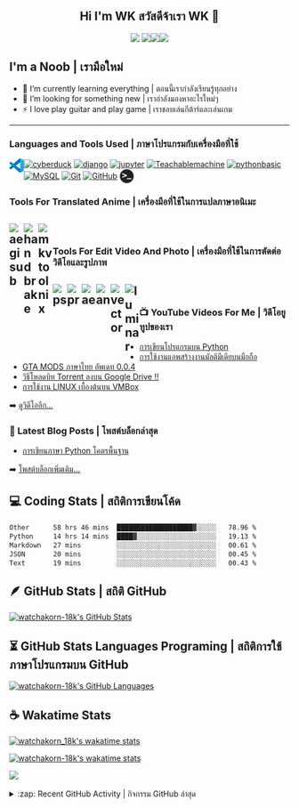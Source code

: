 
<h2 align="center">Hi I'm WK สวัสดีจ้าเรา WK 👋</h2>

<p align="center"><a href="#"><img src="https://img.shields.io/github/languages/code-size/watchakorn-18k/watchakorn-18k"/></a>
<a href="#"><img src="https://img.shields.io/github/stars/watchakorn-18k/watchakorn-18k?style=social"/></a><a href="#"><img src="https://img.shields.io/github/languages/count/watchakorn-18k/watchakorn-18k?style=social"/></a><a href="#"><img src="https://img.shields.io/github/forks/watchakorn-18k/Windows2019RDP-US-WK?style=social"/></a>



## I'm a Noob | เรามือใหม่

- 🌱 I’m currently learning everything | ตอนนี้เรากำลังเรียนรู้ทุกอย่าง
- 👯 I’m looking for something new | เรากำลังมองหาอะไรใหม่ๆ
- ⚡ I love play guitar and play game | เราชอบเล่นกีต้าร์และเล่นเกม


---
### Languages and Tools Used | ภาษาโปรแกรมกับเครื่องมือที่ใช้
[<img align="left" alt="vscode" width="26px" src="https://raw.githubusercontent.com/github/explore/80688e429a7d4ef2fca1e82350fe8e3517d3494d/topics/visual-studio-code/visual-studio-code.png" />][vscode]
[<img align="center" alt="cyberduck" width="26px" src="https://cdn.cyberduck.io/img/cyberduck-icon-384.png" />][cyberduck]
[<img align="center" alt="django" width="26px" src="https://cdn.freebiesupply.com/logos/thumbs/2x/django-logo.png" />][django]
[<img align="center" alt="jupyter" width="26px" src="https://upload.wikimedia.org/wikipedia/commons/thumb/3/38/Jupyter_logo.svg/518px-Jupyter_logo.svg.png" />][jupyter]
[<img align="center" alt="Teachablemachine" width="26px" src="https://i.ytimg.com/an/T2qQGqZxkD0/0f04f0b2-a39a-4621-8bb5-1f5f7bf9bf10_mq.jpg?v=5dc445a2" />][Teachablemachineplaylist]
[<img align="center" alt="pythonbasic" width="26px" src="https://i0.wp.com/saixiii.com/wp-content/uploads/2017/04/Python-Logo.png?ssl=1" />][pythonbasicplaylist]
[<img align="center" alt="MySQL" width="46px" src="https://bestinternet.co.th/img/blog/phpmyadmin-logo-%E0%B8%84%E0%B8%B7%E0%B8%AD%E0%B8%AD%E0%B8%B0%E0%B9%84%E0%B8%A3.png" />][pythonsqlplaylist]
[<img align="center" alt="Git" width="26px" src="https://git-scm.com/images/logos/downloads/Git-Icon-1788C.png" />][vscode]
[<img align="center" alt="GitHub" width="26px" src="https://upload.wikimedia.org/wikipedia/commons/9/91/Octicons-mark-github.svg" />][vscode]
[<img align="center" alt="Terminal" width="26px" src="https://raw.githubusercontent.com/github/explore/80688e429a7d4ef2fca1e82350fe8e3517d3494d/topics/terminal/terminal.png" />][vscode]

### Tools For Translated Anime | เครื่องมือที่ใช้ในการแปลภาษาอนิเมะ

[<img align="left" alt="aegisub" width="26px" src="https://upload.wikimedia.org/wikipedia/commons/d/d5/Aegisub.png" />][aegisub]
[<img align="left" alt="handbrake" width="26px" src="https://www.macthai.com/wp-content/uploads/2016/06/handbrake-logo.png" />][handbrake]
[<img align="left" alt="mkvtoolnix" width="26px" src="http://ubuntuhandbook.org/wp-content/uploads/2016/12/mkvtoolnix-icon.png" />][mkvtoolnix]
---
<br>

### Tools For Edit Video And Photo | เครื่องมือที่ใช้ในการตัดต่อวิดีโอและรูปภาพ


[<img align="left" alt="ps" width="26px" src="https://i.pinimg.com/originals/4c/b9/e1/4cb9e1ee7fa7b6e98f7ebd4b851729fa.png" />][empy]
[<img align="left" alt="pr" width="26px" src="https://upload.wikimedia.org/wikipedia/commons/thumb/4/40/Adobe_Premiere_Pro_CC_icon.svg/1051px-Adobe_Premiere_Pro_CC_icon.svg.png" />][empy]
[<img align="left" alt="ae" width="26px" src="https://upload.wikimedia.org/wikipedia/commons/thumb/c/cb/Adobe_After_Effects_CC_icon.svg/1051px-Adobe_After_Effects_CC_icon.svg.png" />][empy]
[<img align="left" alt="an" width="26px" src="https://static.techspot.com/images2/downloads/topdownload/2020/07/2020-07-17-ts3_thumbs-5f0.png" />][empy]
[<img align="left" alt="vector" width="26px" src="https://i-loadzone.com/wp-content/uploads/2020/12/Vector_Magic_logo.png" />][empy]
[<img align="left" alt="luminar" width="26px" src="https://fujiaddict.com/wp-content/uploads/2020/09/LuminarAI.png" />][empy]
---
<br>

### 📺 YouTube Videos For Me | วิดีโอยูทูปของเรา

<!-- YOUTUBE:START -->
- [การเขียนโปรแกรมบน Python](https://www.youtube.com/playlist?list=PLvB7ooH-vPPvIGOALK9CPbgzJxN2IiC9l)
- [การใช้งานแอพสร้างงานมัลติมีเดียบนมือถือ](https://youtu.be/NkOk32KTp0c)
- [GTA MODS ภาษาไทย อัพเดท 0.0.4](https://youtu.be/2oUHv45bEV4)
- [วิธีโหลดบิท Torrent ลงบน Google Drive !!](https://youtu.be/zpE1X-P_Ef4)
- [การใช้งาน LINUX เบื้องต้นบน VMBox](https://youtu.be/d_EYok4wjc8)
<!-- YOUTUBE:END -->

➡️ [ดูวิดีโออีก...](https://www.youtube.com/channel/UCRfU25HOpRrQ_39uXOWVv5g)


### 📕 Latest Blog Posts | โพสต์บล็อกล่าสุด

<!-- BLOG-POST-LIST:START -->
- [การเขียนภาษา Python โคตรพื้นฐาน](https://www.blockdit.com/posts/601ba11db17e8f42dbcb1c1a)
<!-- BLOG-POST-LIST:END -->

➡️ [โพสต์บล็อกเพิ่มเติม...](https://dev.to/watchakorn18k)

## 💻 Coding Stats | สถิติการเขียนโค้ด
<!--START_SECTION:waka-->
```text
Other      58 hrs 46 mins  ███████████████████▓░░░░░   78.96 % 
Python     14 hrs 14 mins  ████▓░░░░░░░░░░░░░░░░░░░░   19.13 % 
Markdown   27 mins         ░░░░░░░░░░░░░░░░░░░░░░░░░   00.61 % 
JSON       20 mins         ░░░░░░░░░░░░░░░░░░░░░░░░░   00.45 % 
Text       19 mins         ░░░░░░░░░░░░░░░░░░░░░░░░░   00.43 % 
```
<!--END_SECTION:waka-->

## 🪶 GitHub Stats | สถิติ GitHub

[![watchakorn-18k's GitHub Stats](https://github-readme-stats.vercel.app/api?username=watchakorn-18k&theme=prussian&show_icons=true)](#)

## ⏳ GitHub Stats Languages Programing | สถิติการใช้ภาษาโปรแกรมบน GitHub

[![watchakorn-18k's GitHub Languages](https://github-readme-stats.vercel.app/api/top-langs/?username=watchakorn-18k&layout=compact&theme=prussian)](#)

## ☕ Wakatime Stats

[![watchakorn_18k's wakatime stats](https://github-readme-stats.vercel.app/api/wakatime?username=watchakorn_18k&v=2&layout=compact&theme=prussian)](#)

[![watchakorn-18k's wakatime stats](https://github-readme-stats.vercel.app/api/wakatime?username=watchakorn_18k&v=2&theme=prussian)](#)

<a href="#"><img width="500px" src="https://wakatime.com/share/@watchakorn_18k/a628bb94-fd28-44e1-b0cd-f5b0145855a6.svg" /></a>





<details>
<summary>:zap: Recent GitHub Activity | กิจกรรม GitHub ล่าสุด</summary>
  
<!--START_SECTION:activity-->
1. 🗣 แสดงความคิดเห็นใน [#1](https://github.com/watchakorn-18k/Website-Eleanning-ST64-KPV/issues/1) in [watchakorn-18k/Website-Eleanning-ST64-KPV](https://github.com/watchakorn-18k/Website-Eleanning-ST64-KPV)
2. 🎉 Merged [#1](https://github.com/watchakorn-18k/Languang-TH-GTA-V-MODS/pull/1) in [watchakorn-18k/Languang-TH-GTA-V-MODS](https://github.com/watchakorn-18k/Languang-TH-GTA-V-MODS)
<!--END_SECTION:activity-->

</details>

[forks-url]: https://github.com/watchakorn-18k/Windows2019RDP-US-WK/network/members
[forks-shield]: https://img.shields.io/github/forks/watchakorn-18k/Windows2019RDP-US-WK.svg?style=for-the-badge
[empy]: #
[mkvtoolnix]: #
[handbrake]: #
[aegisub]: #
[cyberduck]: #
[jupyter]: #
[django]: https://www.djangoproject.com/
[website]: https://wk-e-learning.herokuapp.com/
[vscode]: #
[Teachablemachineplaylist]: https://youtube.com/playlist?list=PLvB7ooH-vPPsCsieaCM9Wg2GlwSHlqVny
[pythonsqlplaylist]: https://youtube.com/playlist?list=PLvB7ooH-vPPu1pymXS7d-EbtMq7VmUDwP
[pythonbasicplaylist]: https://youtube.com/playlist?list=PLvB7ooH-vPPvIGOALK9CPbgzJxN2IiC9l
